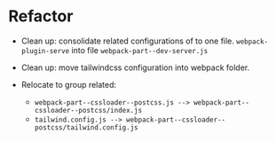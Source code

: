 # Refactor

- Clean up: consolidate related configurations of  to one file. `webpack-plugin-serve` into file `webpack-part--dev-server.js`

- Clean up: move tailwindcss configuration into webpack folder.

- Relocate to group related: 
  - `webpack-part--cssloader--postcss.js --> webpack-part--cssloader--postcss/index.js`  
  - `tailwind.config.js --> webpack-part--cssloader--postcss/tailwind.config.js`
